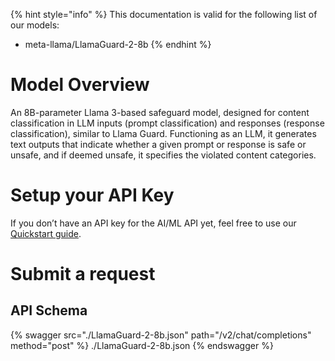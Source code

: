 [#references:start]: <> ({ "template": "openapi" })
{% hint style="info" %}
This documentation is valid for the following list of our models:
* meta-llama/LlamaGuard-2-8b
{% endhint %}

# Model Overview
An 8B-parameter Llama 3-based safeguard model, designed for content classification in LLM inputs (prompt classification) and responses (response classification), similar to Llama Guard. Functioning as an LLM, it generates text outputs that indicate whether a given prompt or response is safe or unsafe, and if deemed unsafe, it specifies the violated content categories.

# Setup your API Key
If you don’t have an API key for the AI/ML API yet, feel free to use our [Quickstart guide](https://docs.aimlapi.com/quickstart/setting-up).

# Submit a request
## API Schema
{% swagger src="./LlamaGuard-2-8b.json" path="/v2/chat/completions" method="post" %}
./LlamaGuard-2-8b.json
{% endswagger %}

[#references:end]: <> ({})